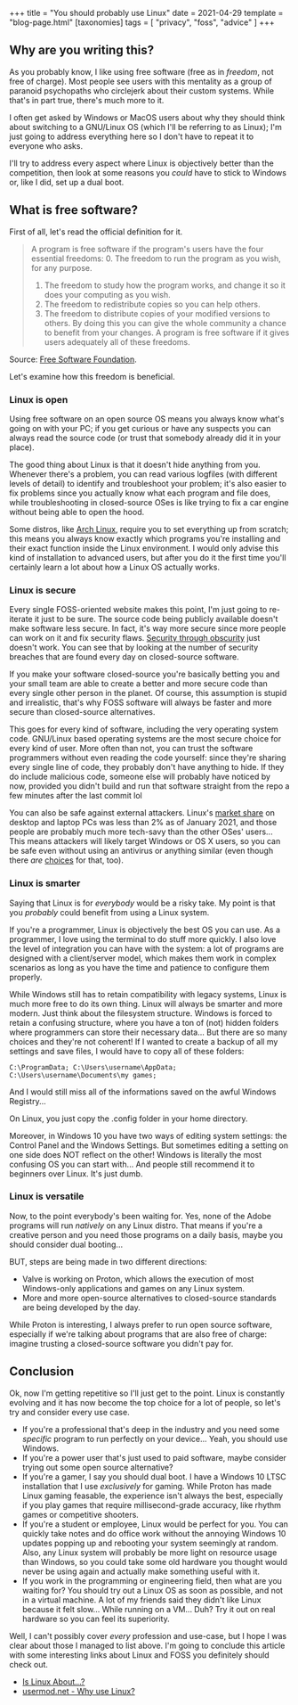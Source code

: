 +++
title = "You should probably use Linux"
date = 2021-04-29
template = "blog-page.html"
[taxonomies]
tags = [ "privacy", "foss", "advice" ]
+++

## Why are you writing this?
As you probably know, I like using free software (free as in _freedom_, not free of charge). Most people see users with this mentality as a group of paranoid psychopaths who circlejerk about their custom systems. While that's in part true, there's much more to it.

I often get asked by Windows or MacOS users about why they should think about switching to a GNU/Linux OS (which I'll be referring to as Linux); I'm just going to address everything here so I don't have to repeat it to everyone who asks.

I'll try to address every aspect where Linux is objectively better than the competition, then look at some reasons you _could_ have to stick to Windows or, like I did, set up a dual boot.

## What is free software?
First of all, let's read the official definition for it.

> A program is free software if the program's users have the four essential freedoms:
> 0. The freedom to run the program as you wish, for any purpose.
> 1. The freedom to study how the program works, and change it so it does your computing as you wish.
> 2. The freedom to redistribute copies so you can help others.
> 3. The freedom to distribute copies of your modified versions to others. By doing this you can give the whole community a chance to benefit from your changes.
> A program is free software if it gives users adequately all of these freedoms.

Source: [Free Software Foundation](https://www.gnu.org/philosophy/free-sw.en.html).

Let's examine how this freedom is beneficial.

### Linux is open
Using free software on an open source OS means you always know what's going on with your PC; if you get curious or have any suspects you can always read the source code (or trust that somebody already did it in your place). 

The good thing about Linux is that it doesn't hide anything from you. Whenever there's a problem, you can read various logfiles (with different levels of detail) to identify and troubleshoot your problem; it's also easier to fix problems since you actually know what each program and file does, while troubleshooting in closed-source OSes is like trying to fix a car engine without being able to open the hood.

Some distros, like [Arch Linux](https://archlinux.org/), require you to set everything up from scratch; this means you always know exactly which programs you're installing and their exact function inside the Linux environment. I would only advise this kind of installation to advanced users, but after you do it the first time you'll certainly learn a lot about how a Linux OS actually works.

### Linux is secure
Every single FOSS-oriented website makes this point, I'm just going to re-iterate it just to be sure.
The source code being publicly available doesn't make software less secure. In fact, it's way more secure since more people can work on it and fix security flaws.
[Security through obscurity](https://en.wikipedia.org/wiki/Security_through_obscurity) just doesn't work. You can see that by looking at the number of security breaches that are found every day on closed-source software.

If you make your software closed-source you're basically betting you and your small team are able to create a better and more secure code than every single other person in the planet. Of course, this assumption is stupid and irrealistic, that's why FOSS software will always be faster and more secure than closed-source alternatives.

This goes for every kind of software, including the very operating system code. GNU/Linux based operating systems are the most secure choice for every kind of user.
More often than not, you can trust the software programmers without even reading the code yourself: since they're sharing every single line of code, they probably don't have anything to hide. If they do include malicious code, someone else will probably have noticed by now, provided you didn't build and run that software straight from the repo a few minutes after the last commit lol

You can also be safe against external attackers. Linux's [market share](https://gs.statcounter.com/os-market-share/desktop/worldwide/#monthly-202012-202012-bar) on desktop and laptop PCs was less than 2% as of January 2021, and those people are probably much more tech-savy than the other OSes' users...
This means attackers will likely target Windows or OS X users, so you can be safe even without using an antivirus or anything similar (even though there _are_ [choices](https://www.clamav.net/) for that, too).

### Linux is smarter
Saying that Linux is for *everybody* would be a risky take. My point is that you _probably_ could benefit from using a Linux system.

If you're a programmer, Linux is objectively the best OS you can use. As a programmer, I love using the terminal to do stuff more quickly. I also love the level of integration you can have with the system: a lot of programs are designed with a client/server model, which makes them work in complex scenarios as long as you have the time and patience to configure them properly.

While Windows still has to retain compatibility with legacy systems, Linux is much more free to do its own thing. Linux will always be smarter and more modern. Just think about the filesystem structure.
Windows is forced to retain a confusing structure, where you have a ton of (not) hidden folders where programmers can store their necessary data... But there are so many choices and they're not coherent! If I wanted to create a backup of all my settings and save files, I would have to copy all of these folders:
```
C:\ProgramData; C:\Users\username\AppData; C:\Users\username\Documents\my games;
```
And I would still miss all of the informations saved on the awful Windows Registry...

On Linux, you just copy the .config folder in your home directory.

Moreover, in Windows 10 you have two ways of editing system settings: the Control Panel and the Windows Settings. But  sometimes editing a setting on one side does NOT reflect on the other!
Windows is literally the most confusing OS you can start with... And people still recommend it to beginners over Linux. It's just dumb.

### Linux is versatile
Now, to the point everybody's been waiting for. Yes, none of the Adobe programs will run _natively_ on any Linux distro. That means if you're a creative person and you need those programs on a daily basis, maybe you should consider dual booting...

BUT, steps are being made in two different directions:
* Valve is working on Proton, which allows the execution of most Windows-only applications and games on any Linux system.
* More and more open-source alternatives to closed-source standards are being developed by the day.

While Proton is interesting, I always prefer to run open source software, especially if we're talking about programs that are also free of charge: imagine trusting a closed-source software you didn't pay for.

## Conclusion
Ok, now I'm getting repetitive so I'll just get to the point.
Linux is constantly evolving and it has now become the top choice for a lot of people, so let's try and consider every use case.

* If you're a professional that's deep in the industry and you need some _specific_ program to run perfectly on your device... Yeah, you should use Windows.
* If you're a power user that's just used to paid software, maybe consider trying out some open source alternative?
* If you're a gamer, I say you should dual boot. I have a Windows 10 LTSC installation that I use _exclusively_ for gaming. While Proton has made Linux gaming feasable, the experience isn't always the best, especially if you play games that require millisecond-grade accuracy, like rhythm games or competitive shooters.
* If you're a student or employee, Linux would be perfect for you. You can quickly take notes and do office work without the annoying Windows 10 updates popping up and rebooting your system seemingly at random. Also, any Linux system will probably be more light on resource usage than Windows, so you could take some old hardware you thought would never be using again and actually make something useful with it.
* If you work in the programming or engineering field, then what are you waiting for? You should try out a Linux OS as soon as possible, and not in a virtual machine. A lot of my friends said they didn't like Linux because it felt slow... While running on a VM... Duh? Try it out on real hardware so you can feel its superiority.

Well, I can't possibly cover *every* profession and use-case, but I hope I was clear about those I managed to list above.
I'm going to conclude this article with some interesting links about Linux and FOSS you definitely should check out.

* [Is Linux About…?](https://islinuxabout.xyz/)
* [usermod.net - Why use Linux?](https://usermod.net/why-use-linux/)
